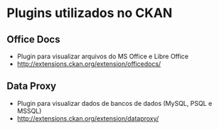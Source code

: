 # Plugins utilizados no CKAN
## Office Docs
- Plugin para visualizar arquivos do MS Office e Libre Office
- http://extensions.ckan.org/extension/officedocs/

## Data Proxy
- Plugin para visualizar dados de bancos de dados (MySQL, PSQL e MSSQL)
- http://extensions.ckan.org/extension/dataproxy/
